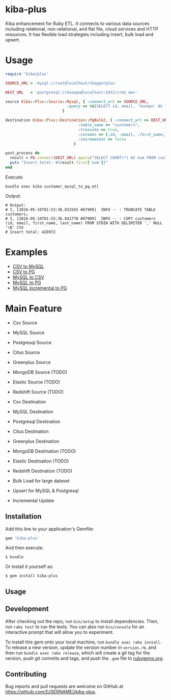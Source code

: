 # kiba-plus
Kiba enhancement for Ruby ETL. It connects to various data sources including relational, non-relational, and flat file, cloud services and HTTP resources. It has flexible load strategies including insert, bulk load and upsert.

# Usage

```ruby
require 'kiba/plus'

SOURCE_URL = 'mysql://root@localhost/shopperplus'

DEST_URL   = 'postgresql://hooopo@localhost:5432/crm2_dev'

source Kiba::Plus::Source::Mysql, { :connect_url => SOURCE_URL,
                           :query => %Q{SELECT id, email, 'hooopo' AS first_name, 'Wang' AS last_name FROM customers}
                         }

destination Kiba::Plus::Destination::PgBulk2, { :connect_url => DEST_URL,
                                :table_name => "customers",
                                :truncate => true,
                                :columns => [:id, :email, :first_name, :last_name],
                                :incremental => false
                              }

post_process do
  result = PG.connect(DEST_URL).query("SELECT COUNT(*) AS num FROM customers")
  puts "Insert total: #{result.first['num']}"
end
```

Execute:

```shell
bundle exec kiba customer_mysql_to_pg.etl
```

Output:

```
# Output:
# I, [2016-05-16T01:53:36.832565 #87909]  INFO -- : TRUNCATE TABLE customers;
# I, [2016-05-16T01:53:36.841770 #87909]  INFO -- : COPY customers (id, email, first_name, last_name) FROM STDIN WITH DELIMITER ',' NULL '\N' CSV
# Insert total: 428972
```

# Examples

* [CSV to MySQL](https://github.com/hooopo/kiba-plus/blob/master/examples/customer_csv_to_mysql.etl)
* [CSV to PG](https://github.com/hooopo/kiba-plus/blob/master/examples/customer_csv_to_pg.etl)
* [MySQL to CSV](https://github.com/hooopo/kiba-plus/blob/master/examples/customer_mysql_to_csv.etl)
* [MySQL to PG](https://github.com/hooopo/kiba-plus/blob/master/examples/customer_mysql_to_pg.etl)
* [MySQL incremental to PG](https://github.com/hooopo/kiba-plus/blob/master/examples/incremental_insert.etl)

# Main Feature

* Csv Source
* MySQL Source
* Postgresql Source
* Citus Source
* Greenplus Source
* MongoDB Source (TODO)
* Elastic Source (TODO)
* Redshift Source (TODO)

* Csv Destination
* MySQL Destination
* Postgresql Destination
* Citus Destination
* Greenplus Destination
* MongoDB Destination (TODO)
* Elastic Destination (TODO)
* Redshift Destination (TODO)

* Bulk Load for large dataset
* Upsert for MySQL & Postgresql
* Incremental Update

## Installation

Add this line to your application's Gemfile:

```ruby
gem 'kiba-plus'
```

And then execute:

    $ bundle

Or install it yourself as:

    $ gem install kiba-plus

## Usage


## Development

After checking out the repo, run `bin/setup` to install dependencies. Then, run `rake test` to run the tests. You can also run `bin/console` for an interactive prompt that will allow you to experiment.

To install this gem onto your local machine, run `bundle exec rake install`. To release a new version, update the version number in `version.rb`, and then run `bundle exec rake release`, which will create a git tag for the version, push git commits and tags, and push the `.gem` file to [rubygems.org](https://rubygems.org).

## Contributing

Bug reports and pull requests are welcome on GitHub at https://github.com/[USERNAME]/kiba-plus.
